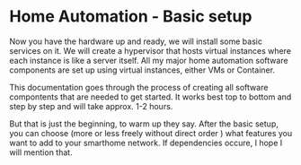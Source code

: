 # Home Automation - Basic setup

Now you have the hardware up and ready, we will install some basic services on it. We will create a hypervisor that hosts virtual instances where each instance is like a server itself. All my major home automation software components are set up using virtual instances, either VMs or Container.

This documentation goes through the process of creating all software compontents that are needed to get started. It works best top to bottom and step by step and will take approx. 1-2 hours.

But that is just the beginning, to warm up they say. After the basic setup, you can choose (more or less freely without direct order ) what features you want to add to your smarthome network. If dependencies occure, I hope I will mention that.
